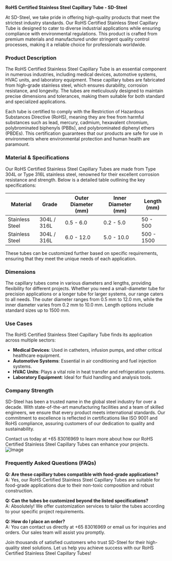 **RoHS Certified Stainless Steel Capillary Tube - SD-Steel**

At SD-Steel, we take pride in offering high-quality products that meet the strictest industry standards. Our RoHS Certified Stainless Steel Capillary Tube is designed to cater to diverse industrial applications while ensuring compliance with environmental regulations. This product is crafted from premium materials and manufactured under stringent quality control processes, making it a reliable choice for professionals worldwide.

### Product Description

The RoHS Certified Stainless Steel Capillary Tube is an essential component in numerous industries, including medical devices, automotive systems, HVAC units, and laboratory equipment. These capillary tubes are fabricated from high-grade stainless steel, which ensures durability, corrosion resistance, and longevity. The tubes are meticulously designed to maintain precise dimensions and tolerances, making them suitable for both standard and specialized applications.

Each tube is certified to comply with the Restriction of Hazardous Substances Directive (RoHS), meaning they are free from harmful substances such as lead, mercury, cadmium, hexavalent chromium, polybrominated biphenyls (PBBs), and polybrominated diphenyl ethers (PBDEs). This certification guarantees that our products are safe for use in environments where environmental protection and human health are paramount.

### Material & Specifications

Our RoHS Certified Stainless Steel Capillary Tubes are made from Type 304L or Type 316L stainless steel, renowned for their excellent corrosion resistance and strength. Below is a detailed table outlining the key specifications:

| **Material** | **Grade**      | **Outer Diameter (mm)** | **Inner Diameter (mm)** | **Length (mm)** |
|--------------|----------------|-------------------------|--------------------------|-----------------|
| Stainless Steel | 304L / 316L | 0.5 - 6.0               | 0.2 - 5.0                | 50 - 500        |
| Stainless Steel | 304L / 316L | 6.0 - 12.0              | 5.0 - 10.0               | 500 - 1500      |

These tubes can be customized further based on specific requirements, ensuring that they meet the unique needs of each application.

### Dimensions

The capillary tubes come in various diameters and lengths, providing flexibility for different projects. Whether you need a small-diameter tube for precision applications or a longer tube for larger systems, our range caters to all needs. The outer diameter ranges from 0.5 mm to 12.0 mm, while the inner diameter varies from 0.2 mm to 10.0 mm. Length options include standard sizes up to 1500 mm.

### Use Cases

The RoHS Certified Stainless Steel Capillary Tube finds its application across multiple sectors:

- **Medical Devices**: Used in catheters, infusion pumps, and other critical healthcare equipment.
- **Automotive Systems**: Essential in air conditioning and fuel injection systems.
- **HVAC Units**: Plays a vital role in heat transfer and refrigeration systems.
- **Laboratory Equipment**: Ideal for fluid handling and analysis tools.

### Company Strength

SD-Steel has been a trusted name in the global steel industry for over a decade. With state-of-the-art manufacturing facilities and a team of skilled engineers, we ensure that every product meets international standards. Our commitment to excellence is reflected in certifications like ISO 9001 and RoHS compliance, assuring customers of our dedication to quality and sustainability.

Contact us today at +65 83016969 to learn more about how our RoHS Certified Stainless Steel Capillary Tubes can enhance your projects. ![Image](https://github.com/user-attachments/assets/2567258e-e124-4816-932d-1809bd27ef0b)

### Frequently Asked Questions (FAQs)

**Q: Are these capillary tubes compatible with food-grade applications?**  
A: Yes, our RoHS Certified Stainless Steel Capillary Tubes are suitable for food-grade applications due to their non-toxic composition and robust construction.

**Q: Can the tubes be customized beyond the listed specifications?**  
A: Absolutely! We offer customization services to tailor the tubes according to your specific project requirements.

**Q: How do I place an order?**  
A: You can contact us directly at +65 83016969 or email us for inquiries and orders. Our sales team will assist you promptly.

Join thousands of satisfied customers who trust SD-Steel for their high-quality steel solutions. Let us help you achieve success with our RoHS Certified Stainless Steel Capillary Tubes!